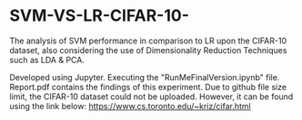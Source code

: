 # SVM-VS-LR-CIFAR-10-
The analysis of SVM performance in comparison to LR upon the CIFAR-10 dataset, also considering the use of Dimensionality Reduction Techniques such as LDA &amp; PCA.

Developed using Jupyter. Executing the "RunMeFinalVersion.ipynb" file. Report.pdf contains the findings of this experiment. 
Due to github file size limit, the CIFAR-10 dataset could not be uploaded. However, it can be found using the link below:
https://www.cs.toronto.edu/~kriz/cifar.html
